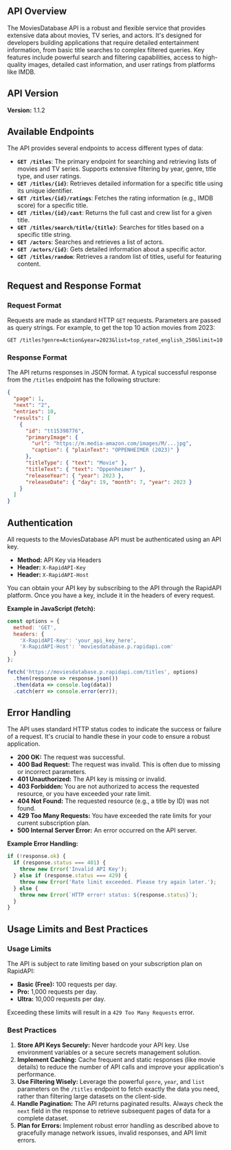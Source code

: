 ## API Overview

The MoviesDatabase API is a robust and flexible service that provides extensive data about movies, TV series, and actors. It's designed for developers building applications that require detailed entertainment information, from basic title searches to complex filtered queries. Key features include powerful search and filtering capabilities, access to high-quality images, detailed cast information, and user ratings from platforms like IMDB.

## API Version

**Version:** 1.1.2

## Available Endpoints

The API provides several endpoints to access different types of data:

*   **`GET /titles`**: The primary endpoint for searching and retrieving lists of movies and TV series. Supports extensive filtering by year, genre, title type, and user ratings.
*   **`GET /titles/{id}`**: Retrieves detailed information for a specific title using its unique identifier.
*   **`GET /titles/{id}/ratings`**: Fetches the rating information (e.g., IMDB score) for a specific title.
*   **`GET /titles/{id}/cast`**: Returns the full cast and crew list for a given title.
*   **`GET /titles/search/title/{title}`**: Searches for titles based on a specific title string.
*   **`GET /actors`**: Searches and retrieves a list of actors.
*   **`GET /actors/{id}`**: Gets detailed information about a specific actor.
*   **`GET /titles/random`**: Retrieves a random list of titles, useful for featuring content.

## Request and Response Format

### Request Format
Requests are made as standard HTTP `GET` requests. Parameters are passed as query strings. For example, to get the top 10 action movies from 2023:

```http
GET /titles?genre=Action&year=2023&list=top_rated_english_250&limit=10
```

### Response Format
The API returns responses in JSON format. A typical successful response from the `/titles` endpoint has the following structure:

```json
{
  "page": 1,
  "next": "2",
  "entries": 10,
  "results": [
    {
      "id": "tt15398776",
      "primaryImage": {
        "url": "https://m.media-amazon.com/images/M/...jpg",
        "caption": { "plainText": "OPPENHEIMER (2023)" }
      },
      "titleType": { "text": "Movie" },
      "titleText": { "text": "Oppenheimer" },
      "releaseYear": { "year": 2023 },
      "releaseDate": { "day": 19, "month": 7, "year": 2023 }
    }
  ]
}
```

## Authentication

All requests to the MoviesDatabase API must be authenticated using an API key.

*   **Method:** API Key via Headers
*   **Header:** `X-RapidAPI-Key`
*   **Header:** `X-RapidAPI-Host`

You can obtain your API key by subscribing to the API through the RapidAPI platform. Once you have a key, include it in the headers of every request.

**Example in JavaScript (fetch):**
```javascript
const options = {
  method: 'GET',
  headers: {
    'X-RapidAPI-Key': 'your_api_key_here',
    'X-RapidAPI-Host': 'moviesdatabase.p.rapidapi.com'
  }
};

fetch('https://moviesdatabase.p.rapidapi.com/titles', options)
  .then(response => response.json())
  .then(data => console.log(data))
  .catch(err => console.error(err));
```

## Error Handling

The API uses standard HTTP status codes to indicate the success or failure of a request. It's crucial to handle these in your code to ensure a robust application.

*   **200 OK:** The request was successful.
*   **400 Bad Request:** The request was invalid. This is often due to missing or incorrect parameters.
*   **401 Unauthorized:** The API key is missing or invalid.
*   **403 Forbidden:** You are not authorized to access the requested resource, or you have exceeded your rate limit.
*   **404 Not Found:** The requested resource (e.g., a title by ID) was not found.
*   **429 Too Many Requests:** You have exceeded the rate limits for your current subscription plan.
*   **500 Internal Server Error:** An error occurred on the API server.

**Example Error Handling:**
```javascript
if (!response.ok) {
  if (response.status === 401) {
    throw new Error('Invalid API Key');
  } else if (response.status === 429) {
    throw new Error('Rate limit exceeded. Please try again later.');
  } else {
    throw new Error(`HTTP error! status: ${response.status}`);
  }
}
```

## Usage Limits and Best Practices

### Usage Limits
The API is subject to rate limiting based on your subscription plan on RapidAPI:
*   **Basic (Free):** 100 requests per day.
*   **Pro:** 1,000 requests per day.
*   **Ultra:** 10,000 requests per day.

Exceeding these limits will result in a `429 Too Many Requests` error.

### Best Practices
1.  **Store API Keys Securely:** Never hardcode your API key. Use environment variables or a secure secrets management solution.
2.  **Implement Caching:** Cache frequent and static responses (like movie details) to reduce the number of API calls and improve your application's performance.
3.  **Use Filtering Wisely:** Leverage the powerful `genre`, `year`, and `list` parameters on the `/titles` endpoint to fetch exactly the data you need, rather than filtering large datasets on the client-side.
4.  **Handle Pagination:** The API returns paginated results. Always check the `next` field in the response to retrieve subsequent pages of data for a complete dataset.
5.  **Plan for Errors:** Implement robust error handling as described above to gracefully manage network issues, invalid responses, and API limit errors.